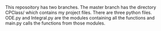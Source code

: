 This reposoitory has two branches. The master branch has the directory CPClass/ which contains my project files. There are three python files. ODE.py and Integral.py are the modules containing all the functions and main.py calls the functions from those modules.
